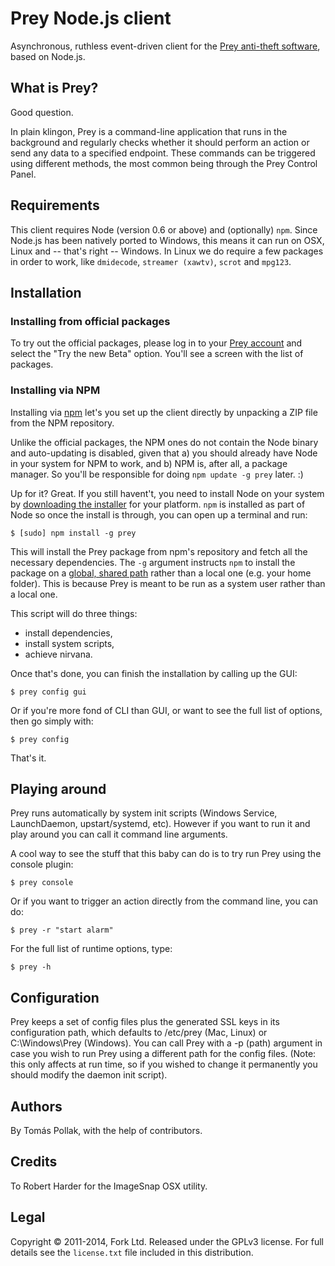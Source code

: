 # Prey Node.js client

Asynchronous, ruthless event-driven client for the [Prey anti-theft software](http://preyproject.com), based on Node.js.

## What is Prey?

Good question.

In plain klingon, Prey is a command-line application that runs in the background
and regularly checks whether it should perform an action or send any data to a
specified endpoint. These commands can be triggered using different methods,
the most common being through the Prey Control Panel.

## Requirements

This client requires Node (version 0.6 or above) and (optionally) `npm`.
Since Node.js has been natively ported to Windows, this means it can run on OSX,
Linux and -- that's right -- Windows. In Linux we do require a few packages in
order to work, like `dmidecode`, `streamer (xawtv)`, `scrot` and `mpg123`.

## Installation

### Installing from official packages

To try out the official packages, please log in to your [Prey account](http://preyproject.com)
and select the "Try the new Beta" option. You'll see a screen with the list of packages.

### Installing via NPM

Installing via [npm](http://npmjs.org) let's you set up the client directly by
unpacking a ZIP file from the NPM repository.

Unlike the official packages, the NPM ones do not contain the Node binary and
auto-updating is disabled, given that a) you should already have Node in your
system for NPM to work, and b) NPM is, after all, a package manager. So you'll
be responsible for doing `npm update -g prey` later. :)

Up for it? Great. If you still havent't, you need to install Node on your system
by [downloading the installer](http://nodejs.org/dist/latest/) for your platform.
`npm` is installed as part of Node so once the install is through, you can open
up a terminal and run:

    $ [sudo] npm install -g prey

This will install the Prey package from npm's repository and fetch all the necessary
dependencies. The `-g` argument instructs `npm` to install the package on a
[global, shared path](http://blog.nodejs.org/2011/03/23/npm-1-0-global-vs-local-installation/)
rather than a local one (e.g. your home folder). This is because Prey is meant
to be run as a system user rather than a local one.

This script will do three things:

  - install dependencies,
  - install system scripts,
  - achieve nirvana.

Once that's done, you can finish the installation by calling up the GUI:

    $ prey config gui

Or if you're more fond of CLI than GUI, or want to see the full list of options,
then go simply with:

    $ prey config

That's it.

## Playing around

Prey runs automatically by system init scripts (Windows Service, LaunchDaemon,
upstart/systemd, etc). However if you want to run it and play around you can
call it command line arguments.

A cool way to see the stuff that this baby can do is to try run Prey using the
console plugin:

    $ prey console

Or if you want to trigger an action directly from the command line, you can do:

    $ prey -r "start alarm"

For the full list of runtime options, type:

    $ prey -h

## Configuration

Prey keeps a set of config files plus the generated SSL keys in its configuration path, which defaults to /etc/prey
(Mac, Linux) or C:\Windows\Prey (Windows). You can call Prey with a -p (path) argument in case you wish to run Prey using
a different path for the config files. (Note: this only affects at run time, so if you wished to change it permanently
you should modify the daemon init script).

## Authors

By Tomás Pollak, with the help of contributors.

## Credits

To Robert Harder for the ImageSnap OSX utility.

## Legal

Copyright © 2011-2014, Fork Ltd.
Released under the GPLv3 license.
For full details see the `license.txt` file included in this distribution.
